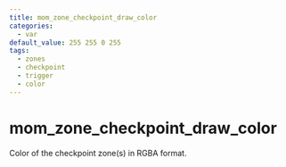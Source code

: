 ```yaml
---
title: mom_zone_checkpoint_draw_color
categories:
  - var
default_value: 255 255 0 255
tags:
  - zones
  - checkpoint
  - trigger
  - color
---
```


# mom_zone_checkpoint_draw_color

Color of the checkpoint zone(s) in RGBA format.

